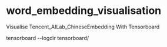 # word_embedding_visualisation


Visualise Tencent_AILab_ChineseEmbedding With Tensorboard 



tensorboard --logdir tensorboard/



